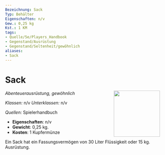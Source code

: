 ```yaml
---
Bezeichnung: Sack
Typ: Behälter
Eigenschaften: n/v
Gew.: 0,25 kg
Kst.: 1 KM
tags:
- Quelle/5e/Players_Handbook
- Gegenstand/Ausrüstung
- Gegenstand/Seltenheit/gewöhnlich
aliases:
- Sack
---
```

# Sack
*Abenteuerausrüstung, gewöhnlich*
<img src="Symbolik/Gegenstände.webp" align="right" width="150">

_Klassen:_ n/v 
_Unterklassen:_  n/v

_Quellen:_ Spielerhandbuch

- **Eigenschaften**: n/v
- **Gewicht**: 0,25 kg.
- **Kosten**: 1 Kupfermünze

Ein Sack hat ein Fassungsvermögen von 30 Liter Flüssigkeit oder 15 kg. Ausrüstung.
